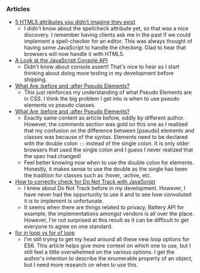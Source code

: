 ### Articles
- [5 HTML5 attributes you didn’t imagine they exist](https://codeburst.io/5-html5-attributes-you-didnt-imagine-they-exist-bb324a17b9ed)
  - I didn't know about the spellcheck attribute yet, so that was a nice discovery. I remember having clients ask me in the past if we could implement a spell-checker for an editor. This was always thought of having some JavaScript to handle the checking. Glad to hear that browsers will now handle it with HTML5.
- [A Look at the JavaScript Console API](https://alligator.io/js/console/)
  - Didn't know about console.assert! That's nice to hear as I start thinking about doing more testing in my development before shipping.
- [What Are :before and :after Pseudo Elements?](https://hackernoon.com/what-are-before-and-after-pseudo-elements-fabb2c6eee3)
  - This just reinforces my understanding of what Pseudo Elements are in CSS. I think the big problem I get into is when to use pseudo elements vs pseudo classes.
- [What Are :before and :after Pseudo Elements?](https://dev.to/neshaz/what-are-before-and-after-pseudo-elements-48o6)
  - Exactly same content as article before, oddly by different author. However, the comments section was gold on this one as I realized that my confusion on the difference between [pseudo] elements and classes was because of the syntax. Elements need to be declared with the double colon `::` instead of the single colon. It is only older browsers that used the single colon and I guess I never realized that the spec had changed!
  - Feel better knowing now when to use the double colon for elements. Honestly, it makes sense to use the double as the single has been the tradition for classes such as :hover, :active, etc.
- [How to correctly check for Do Not Track with JavaScript](https://dev.to/corbindavenport/how-to-correctly-check-for-do-not-track-with-javascript-135d)
  - I knew about Do Not Track before in my development. However, I have never had the opportunity to use it and to see how convoluted it is to implement is unfortunate.
  - It seems when there are things related to privacy, Battery API for example, the implementations amongst vendors is all over the place. However, I'm not surprised at this result as it can be difficult to get everyone to agree on one standard.
- [for in loop vs for of loop](https://dev.to/saigowthamr/for-in-loop-vs-for-of-loop-3kkj)
  - I'm still trying to get my head around all these new loop options for ES6. This article helps give more context on which one to use, but I still feel a little overwhelmed on the various options. I get the author's intention to describe the enumerable property of an object, but I need more research on when to use this.